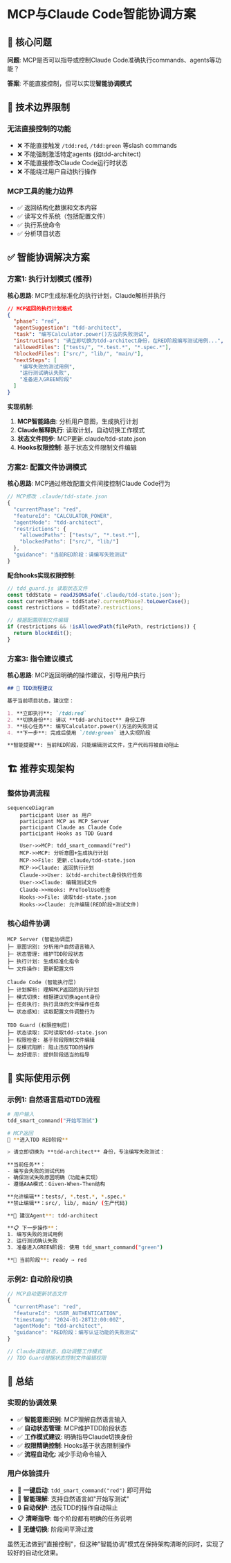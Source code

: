 # MCP与Claude Code智能协调方案

## 🤔 核心问题

**问题**: MCP是否可以指导或控制Claude Code准确执行commands、agents等功能？

**答案**: 不能直接控制，但可以实现**智能协调模式**

## 🚫 技术边界限制

### 无法直接控制的功能
- ❌ 不能直接触发 `/tdd:red`, `/tdd:green` 等slash commands
- ❌ 不能强制激活特定agents (如tdd-architect)
- ❌ 不能直接修改Claude Code运行时状态
- ❌ 不能绕过用户自动执行操作

### MCP工具的能力边界
- ✅ 返回结构化数据和文本内容
- ✅ 读写文件系统（包括配置文件）
- ✅ 执行系统命令
- ✅ 分析项目状态

## ✅ 智能协调解决方案

### 方案1: 执行计划模式 (推荐)

**核心思路**: MCP生成标准化的执行计划，Claude解析并执行

```json
// MCP返回的执行计划格式
{
  "phase": "red",
  "agentSuggestion": "tdd-architect",
  "task": "编写Calculator.power()方法的失败测试",
  "instructions": "请立即切换为tdd-architect身份，在RED阶段编写测试用例...",
  "allowedFiles": ["tests/", "*.test.*", "*.spec.*"],
  "blockedFiles": ["src/", "lib/", "main/"],
  "nextSteps": [
    "编写失败的测试用例",
    "运行测试确认失败", 
    "准备进入GREEN阶段"
  ]
}
```

**实现机制**:
1. **MCP智能路由**: 分析用户意图，生成执行计划
2. **Claude解释执行**: 读取计划，自动切换工作模式
3. **状态文件同步**: MCP更新.claude/tdd-state.json
4. **Hooks权限控制**: 基于状态文件限制文件编辑

### 方案2: 配置文件协调模式

**核心思路**: MCP通过修改配置文件间接控制Claude Code行为

```javascript
// MCP修改 .claude/tdd-state.json
{
  "currentPhase": "red",
  "featureId": "CALCULATOR_POWER",
  "agentMode": "tdd-architect",
  "restrictions": {
    "allowedPaths": ["tests/", "*.test.*"],
    "blockedPaths": ["src/", "lib/"]
  },
  "guidance": "当前RED阶段：请编写失败测试"
}
```

**配合hooks实现权限控制**:
```javascript
// tdd_guard.js 读取状态文件
const tddState = readJSONSafe('.claude/tdd-state.json');
const currentPhase = tddState?.currentPhase?.toLowerCase();
const restrictions = tddState?.restrictions;

// 根据配置限制文件编辑
if (restrictions && !isAllowedPath(filePath, restrictions)) {
  return blockEdit();
}
```

### 方案3: 指令建议模式

**核心思路**: MCP返回明确的操作建议，引导用户执行

```markdown
## 🤖 TDD流程建议

基于当前项目状态，建议您：

1. **立即执行**: `/tdd:red`
2. **切换身份**: 请以 **tdd-architect** 身份工作
3. **核心任务**: 编写Calculator.power()方法的失败测试
4. **下一步**: 完成后使用 `/tdd:green` 进入实现阶段

**智能提醒**: 当前RED阶段，只能编辑测试文件，生产代码将被自动阻止
```

## 🏗️ 推荐实现架构

### 整体协调流程

```mermaid
sequenceDiagram
    participant User as 用户
    participant MCP as MCP Server
    participant Claude as Claude Code
    participant Hooks as TDD Guard

    User->>MCP: tdd_smart_command("red")
    MCP->>MCP: 分析意图+生成执行计划
    MCP->>File: 更新.claude/tdd-state.json
    MCP->>Claude: 返回执行计划
    Claude->>User: 以tdd-architect身份执行任务
    User->>Claude: 编辑测试文件
    Claude->>Hooks: PreToolUse检查
    Hooks->>File: 读取tdd-state.json
    Hooks->>Claude: 允许编辑(RED阶段+测试文件)
```

### 核心组件协调

```
MCP Server (智能协调层)
├─ 意图识别: 分析用户自然语言输入
├─ 状态管理: 维护TDD阶段状态
├─ 执行计划: 生成标准化指令
└─ 文件操作: 更新配置文件

Claude Code (智能执行层)  
├─ 计划解析: 理解MCP返回的执行计划
├─ 模式切换: 根据建议切换agent身份
├─ 任务执行: 执行具体的文件操作任务
└─ 状态感知: 读取配置文件调整行为

TDD Guard (权限控制层)
├─ 状态读取: 实时读取tdd-state.json
├─ 权限检查: 基于阶段限制文件编辑
├─ 反模式阻断: 阻止违反TDD的操作
└─ 友好提示: 提供阶段适当的指导
```

## 📝 实际使用示例

### 示例1: 自然语言启动TDD流程

```bash
# 用户输入
tdd_smart_command("开始写测试")

# MCP返回
🔴 **进入TDD RED阶段**

> 请立即切换为 **tdd-architect** 身份，专注编写失败测试：

**当前任务**：
- 编写会失败的测试代码  
- 确保测试失败原因明确（功能未实现）
- 遵循AAA模式：Given-When-Then结构

**允许编辑**：tests/, *.test.*, *.spec.*
**禁止编辑**：src/, lib/, main/ (生产代码)

**🤖 建议Agent**: tdd-architect

**📋 下一步操作**：
1. 编写失败的测试用例
2. 运行测试确认失败  
3. 准备进入GREEN阶段: 使用 tdd_smart_command("green")

**🔄 当前阶段**: ready → red
```

### 示例2: 自动阶段切换

```javascript
// MCP自动更新状态文件
{
  "currentPhase": "red",
  "featureId": "USER_AUTHENTICATION", 
  "timestamp": "2024-01-28T12:00:00Z",
  "agentMode": "tdd-architect",
  "guidance": "RED阶段：编写认证功能的失败测试"
}

// Claude读取状态，自动调整工作模式
// TDD Guard根据状态控制文件编辑权限
```

## 🎯 总结

### 实现的协调效果
- ✅ **智能意图识别**: MCP理解自然语言输入
- ✅ **自动状态管理**: MCP维护TDD阶段状态  
- ✅ **工作模式建议**: 明确指导Claude切换身份
- ✅ **权限精确控制**: Hooks基于状态限制操作
- ✅ **流程自动化**: 减少手动命令输入

### 用户体验提升
- 🚀 **一键启动**: `tdd_smart_command("red")` 即可开始
- 🧠 **智能理解**: 支持自然语言如"开始写测试"
- 🔒 **自动保护**: 违反TDD的操作自动阻止
- 📋 **清晰指导**: 每个阶段都有明确的任务说明
- 🔄 **无缝切换**: 阶段间平滑过渡

虽然无法做到"直接控制"，但这种"智能协调"模式在保持架构清晰的同时，实现了较好的自动化效果。